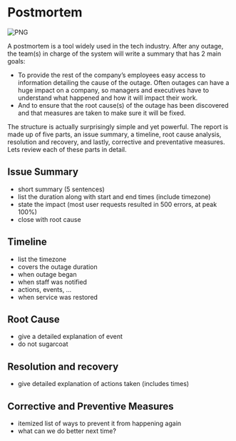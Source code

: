 # Postmortem
![PNG](https://www.vhv.rs/dpng/d/449-4498777_windows-internetexplorer-offline-nointernet-reality-you-are-offline.png)

A postmortem is a tool widely used in the tech industry. After any outage, the team(s) in charge of the system will write a summary that has 2 main goals:

* To provide the rest of the company’s employees easy access to information detailing the cause of the outage. Often outages can have a huge impact on a company, so managers and executives have to understand what happened and how it will impact their work.
* And to ensure that the root cause(s) of the outage has been discovered and that measures are taken to make sure it will be fixed.

The structure is actually surprisingly simple and yet powerful. The report is made up of five parts, an issue summary, a timeline, root cause analysis, resolution and recovery, and lastly, corrective and preventative measures. Lets review each of these parts in detail.

## Issue Summary
* short summary (5 sentences)
* list the duration along with start and end times (include timezone)
* state the impact (most user requests resulted in 500 errors, at peak 100%)
* close with root cause

## Timeline
* list the timezone
* covers the outage duration
* when outage began
* when staff was notified
* actions, events, …
* when service was restored

## Root Cause
* give a detailed explanation of event
* do not sugarcoat

## Resolution and recovery
* give detailed explanation of actions taken (includes times)

## Corrective and Preventive Measures
* itemized list of ways to prevent it from happening again
* what can we do better next time?
